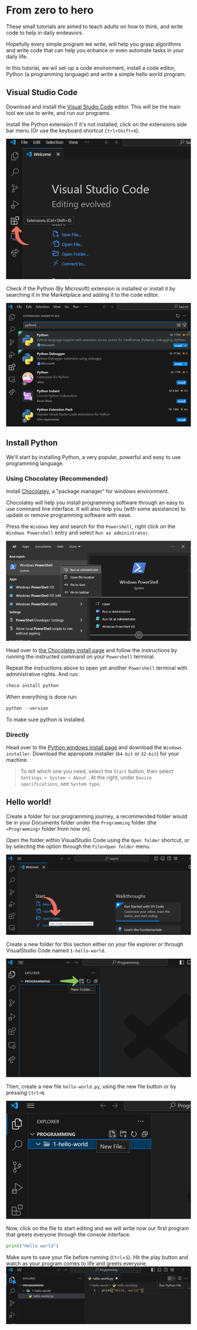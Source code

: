 # From zero to hero

These small tutorials are aimed to teach adults on how to think, and write code to help in daily endeavors.

Hopefully every simple program we write, will help you grasp algorithms and write code that can help you enhance or even automate tasks in your daily life.

In this tutorial, we wil set-up a code environment, install a code editor, Python (a programming language) and write a simple hello world program.

## Visual Studio Code

Download and install the [Visual Studio Code](https://code.visualstudio.com/) editor. This will be the main tool we use to write, and run our programs.

Install the Python extension if it's not installed, click on the extensions side bar menu (Or use the keyboard shortcut `Ctrl+Shift+X`).

![](images/where-extensions-is.webp)

Check if the Python (By Microsoft) extension is installed or install it by searching it in the Marketplace and adding it to the code editor.

![](images/how-to-search-for-python.webp)

## Install Python

We'll start by installing Python, a very popular, powerful and easy to use programming language.

### Using Chocolatey (Recommended)

Install [Chocolatey](https://chocolatey.org), a "package manager" for windows environment.

Chocolatey will help you install programming software through an easy to use command line interface. It will also help you (with some assistance) to update or remove programming software with ease.

Press the `Windows` key and search for the `Powershell`, right click on the `Windows Powershell` entry and select `Run as administrator`.

![](images/run-powershell-as-admin.webp)

Head over to [the Chocolatey install page](https://chocolatey.org/install) and follow the instructions by running the instructed command on your `Powershell` terminal.

Repeat the instructions above to open yet another `Powershell` terminal with administrative rights. And run:

```powershell
choco install python
```

When everything is done run:

```powershell
python --version
```

To make sure python is installed.

### Directly

Head over to the [Python windows install page](https://www.python.org/downloads/windows/) and download the `Windows installer`. Download the appropiate installer (`64-bit` or `32-bit`) for your machine.

> To tell which one you need, select the `Start` button, then select `Settings > System > About` . At the right, under `Device specifications`, see `System type`.

## Hello world!

Create a folder for our programming journey, a recommended folder would be in your Documents folder under the `Programming` folder (the `<Programming>` folder from now on).

Open the folder within VisualStudio Code using the `Open folder` shortcut, or by selecting the option through the `File>Open folder` menu.

![](images/where-open-folder-is.webp)

Create a new folder for this section either on your file explorer or through VisualStudio Code named `1-hello-world`.

![](images/where-new-folder-is.webp)

Then, create a new file `hello-world.py`, using the new file button or by pressing `Ctrl+N`.

![](images/where-new-file-is.webp)

Now, click on the file to start editing and we will write now our first program that greets everyone through the console interface.

```python
print("Hello world")
```

Make sure to save your file before running (`Ctrl`+`S`). Hit the play button and watch as your program comes to life and greets everyone.
![](images/how-to-run-python-file.webp)

